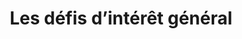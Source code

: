 ---
title: Les défis d’intérêt général
layout: impact-promo-6
desc: >+
  Je suis un soir dété.


  Découvrez ici les « défis » de la promotion 6.

visible: false
---